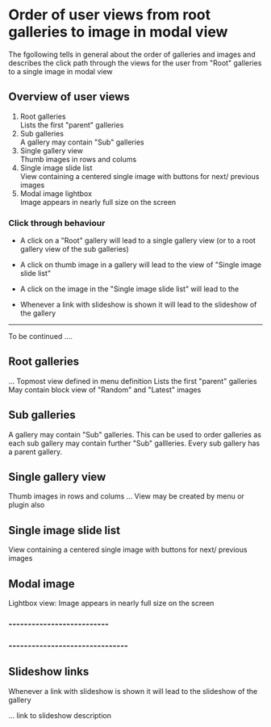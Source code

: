 # Order of user views from root galleries to image in modal view

The fgollowing tells in general about the order of galleries and images and describes the click path through the views for the user from "Root" galleries to a single image in modal view

## Overview of user views
1. Root galleries<br>
   Lists the first "parent" galleries
2. Sub galleries<br>
   A gallery may contain "Sub" galleries
3. Single gallery view<br>
   Thumb images in rows and colums
4. Single image slide list<br>
   View containing a centered single image with buttons for next/ previous images
5. Modal image lightbox<br>
   Image appears in nearly full size on the screen

### Click through behaviour
* A click on a "Root" gallery will lead to a single gallery view (or to a root gallery view of the sub galleries)

* A click on thumb image in a gallery will lead to the view of "Single image slide list"

* A click on the image in the "Single image slide list" will lead to the

* Whenever a link with slideshow is shown it will lead to the slideshow of the gallery


---
To be continued ....


## Root galleries
...
Topmost view defined in menu definition
Lists the first "parent" galleries
May contain block view of "Random" and "Latest" images

## Sub galleries
A gallery may contain "Sub" galleries. This can be used to order galleries as each sub gallery may contain further "Sub" gallleries. Every sub gallery has a parent gallery.

## Single gallery view
Thumb images in rows and colums
... View may be created by menu or plugin also

## Single image slide list

View containing a centered single image with buttons for next/ previous images

## Modal image

Lightbox view: Image appears in nearly full size on the screen

### --------------------------

### -------------------------------

## Slideshow links

Whenever a link with slideshow is shown it will lead to the slideshow of the gallery

... link to slideshow description
